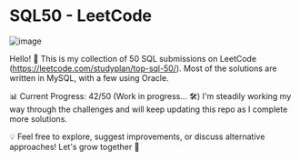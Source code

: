 # SQL50 - LeetCode

![image](https://github.com/user-attachments/assets/7c5bfde5-b56a-48a2-b51e-b81f91c04876)

Hello! 👋 This is my collection of 50 SQL submissions on LeetCode (https://leetcode.com/studyplan/top-sql-50/). Most of the solutions are written in MySQL, with a few using Oracle.

📊 Current Progress: 42/50 (Work in progress… 🛠️)
I'm steadily working my way through the challenges and will keep updating this repo as I complete more solutions.

💡 Feel free to explore, suggest improvements, or discuss alternative approaches! Let's grow together 🚀
